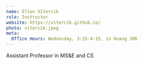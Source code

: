 ```yaml
---
name: Ellen Vitercik
role: Instructor
website: https://vitercik.github.io/
photo: vitercik.jpeg
meta:
  Office Hours: Wednesday, 3:15-4:15, in Huang 306
---
```


Assistant Professor in MS&E and CS